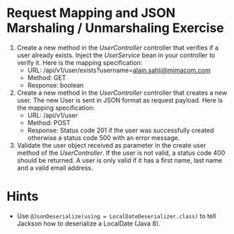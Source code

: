 Request Mapping and JSON Marshaling / Unmarshaling Exercise
=============
1. Create a new method in the _UserController_ controller that verifies if a user
   already exists. Inject the _UserService_ bean in your controller to verify it.
   Here is the mapping specification:
    - URL: /api/v1/user/exists?username=alain.sahli@mimacom.com
    - Method: GET
    - Response: boolean
2. Create a new method in the _UserController_ controller that creates a new user. The
   new User is sent in JSON format as request payload. Here is the mapping specification:
    - URL: /api/v1/user
    - Method: POST
    - Response: Status code 201 if the user was successfully created otherwise a status code 500 with an error message.
3. Validate the user object received as parameter in the create user method of the _UserController_. If the user is not
   valid, a status code 400 should be returned. A user is only valid if it has a first name, last name and a valid email
   address.
   
Hints
=============
* Use `@JsonDeserialize(using = LocalDateDeserializer.class)` to tell Jackson how to deserialize a LocalDate (Java 8).